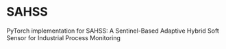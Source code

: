 # SAHSS

PyTorch implementation for SAHSS: A Sentinel-Based Adaptive Hybrid Soft Sensor for Industrial Process Monitoring
